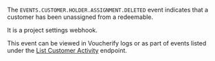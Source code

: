 The `EVENTS.CUSTOMER.HOLDER.ASSIGNMENT.DELETED` event indicates that a customer has been unassigned from a redeemable.

It is a project settings webhook.

This event can be viewed in Voucherify logs or as part of events listed under the [List Customer Activity](ref:list-customer-activity) endpoint.